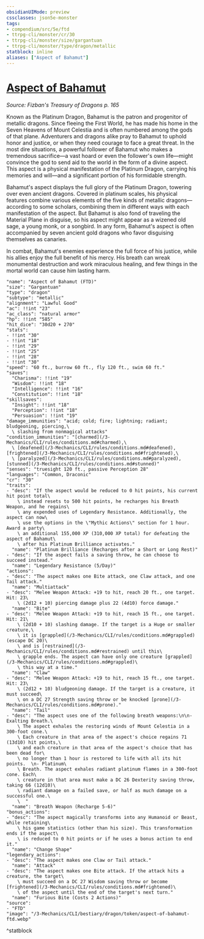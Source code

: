 ```yaml
---
obsidianUIMode: preview
cssclasses: json5e-monster
tags:
- compendium/src/5e/ftd
- ttrpg-cli/monster/cr/30
- ttrpg-cli/monster/size/gargantuan
- ttrpg-cli/monster/type/dragon/metallic
statblock: inline
aliases: ["Aspect of Bahamut"]
---
```

# [Aspect of Bahamut](3-Mechanics\CLI\bestiary\dragon/aspect-of-bahamut-ftd.md)
*Source: Fizban's Treasury of Dragons p. 165*  

Known as the Platinum Dragon, Bahamut is the patron and progenitor of metallic dragons. Since fleeing the First World, he has made his home in the Seven Heavens of Mount Celestia and is often numbered among the gods of that plane. Adventurers and dragons alike pray to Bahamut to uphold honor and justice, or when they need courage to face a great threat. In the most dire situations, a powerful follower of Bahamut who makes a tremendous sacrifice—a vast hoard or even the follower's own life—might convince the god to send aid to the world in the form of a divine aspect. This aspect is a physical manifestation of the Platinum Dragon, carrying his memories and will—and a significant portion of his formidable strength.

Bahamut's aspect displays the full glory of the Platinum Dragon, towering over even ancient dragons. Covered in platinum scales, his physical features combine various elements of the five kinds of metallic dragons—according to some scholars, combining them in different ways with each manifestation of the aspect. But Bahamut is also fond of traveling the Material Plane in disguise, so his aspect might appear as a wizened old sage, a young monk, or a songbird. In any form, Bahamut's aspect is often accompanied by seven ancient gold dragons who favor disguising themselves as canaries.

In combat, Bahamut's enemies experience the full force of his justice, while his allies enjoy the full benefit of his mercy. His breath can wreak monumental destruction and work miraculous healing, and few things in the mortal world can cause him lasting harm.

```statblock
"name": "Aspect of Bahamut (FTD)"
"size": "Gargantuan"
"type": "dragon"
"subtype": "metallic"
"alignment": "Lawful Good"
"ac": !!int "23"
"ac_class": "natural armor"
"hp": !!int "585"
"hit_dice": "30d20 + 270"
"stats":
- !!int "30"
- !!int "18"
- !!int "29"
- !!int "25"
- !!int "28"
- !!int "30"
"speed": "60 ft., burrow 60 ft., fly 120 ft., swim 60 ft."
"saves":
  "Charisma": !!int "19"
  "Wisdom": !!int "18"
  "Intelligence": !!int "16"
  "Constitution": !!int "18"
"skillsaves":
  "Insight": !!int "18"
  "Perception": !!int "18"
  "Persuasion": !!int "19"
"damage_immunities": "acid; cold; fire; lightning; radiant; bludgeoning, piercing,\
  \ slashing from nonmagical attacks"
"condition_immunities": "[charmed](/3-Mechanics/CLI/rules/conditions.md#charmed),\
  \ [deafened](/3-Mechanics/CLI/rules/conditions.md#deafened), [frightened](/3-Mechanics/CLI/rules/conditions.md#frightened),\
  \ [paralyzed](/3-Mechanics/CLI/rules/conditions.md#paralyzed), [stunned](/3-Mechanics/CLI/rules/conditions.md#stunned)"
"senses": "truesight 120 ft., passive Perception 28"
"languages": "Common, Draconic"
"cr": "30"
"traits":
- "desc": "If the aspect would be reduced to 0 hit points, his current hit point total\
    \ instead resets to 500 hit points, he recharges his Breath Weapon, and he regains\
    \ any expended uses of Legendary Resistance. Additionally, the aspect can now\
    \ use the options in the \"Mythic Actions\" section for 1 hour. Award a party\
    \ an additional 155,000 XP (310,000 XP total) for defeating the aspect of Bahamut\
    \ after his Platinum Brilliance activates."
  "name": "Platinum Brilliance (Recharges after a Short or Long Rest)"
- "desc": "If the aspect fails a saving throw, he can choose to succeed instead."
  "name": "Legendary Resistance (5/Day)"
"actions":
- "desc": "The aspect makes one Bite attack, one Claw attack, and one Tail attack."
  "name": "Multiattack"
- "desc": "Melee Weapon Attack: +19 to hit, reach 20 ft., one target. Hit: 23\
    \ (2d12 + 10) piercing damage plus 22 (4d10) force damage."
  "name": "Bite"
- "desc": "Melee Weapon Attack: +19 to hit, reach 15 ft., one target. Hit: 21\
    \ (2d10 + 10) slashing damage. If the target is a Huge or smaller creature,\
    \ it is [grappled](/3-Mechanics/CLI/rules/conditions.md#grappled) (escape DC 20)\
    \ and is [restrained](/3-Mechanics/CLI/rules/conditions.md#restrained) until this\
    \ grapple ends. The aspect can have only one creature [grappled](/3-Mechanics/CLI/rules/conditions.md#grappled)\
    \ this way at a time."
  "name": "Claw"
- "desc": "Melee Weapon Attack: +19 to hit, reach 15 ft., one target. Hit: 23\
    \ (2d12 + 10) bludgeoning damage. If the target is a creature, it must succeed\
    \ on a DC 27 Strength saving throw or be knocked [prone](/3-Mechanics/CLI/rules/conditions.md#prone)."
  "name": "Tail"
- "desc": "The aspect uses one of the following breath weapons:\n\n- Exalting Breath.\
    \ The aspect exhales the restoring winds of Mount Celestia in a 300-foot cone.\
    \ Each creature in that area of the aspect's choice regains 71 (13d10) hit points,\
    \ and each creature in that area of the aspect's choice that has been dead for\
    \ no longer than 1 hour is restored to life with all its hit points.  \n- Platinum\
    \ Breath. The aspect exhales radiant platinum flames in a 300-foot cone. Each\
    \ creature in that area must make a DC 26 Dexterity saving throw, taking 66 (12d10)\
    \ radiant damage on a failed save, or half as much damage on a successful one.\
    \  "
  "name": "Breath Weapon (Recharge 5-6)"
"bonus_actions":
- "desc": "The aspect magically transforms into any Humanoid or Beast, while retaining\
    \ his game statistics (other than his size). This transformation ends if the aspect\
    \ is reduced to 0 hit points or if he uses a bonus action to end it."
  "name": "Change Shape"
"legendary_actions":
- "desc": "The aspect makes one Claw or Tail attack."
  "name": "Attack"
- "desc": "The aspect makes one Bite attack. If the attack hits a creature, the target\
    \ must succeed on a DC 27 Wisdom saving throw or become [frightened](/3-Mechanics/CLI/rules/conditions.md#frightened)\
    \ of the aspect until the end of the target's next turn."
  "name": "Furious Bite (Costs 2 Actions)"
"source":
- "FTD"
"image": "/3-Mechanics/CLI/bestiary/dragon/token/aspect-of-bahamut-ftd.webp"
```
^statblock